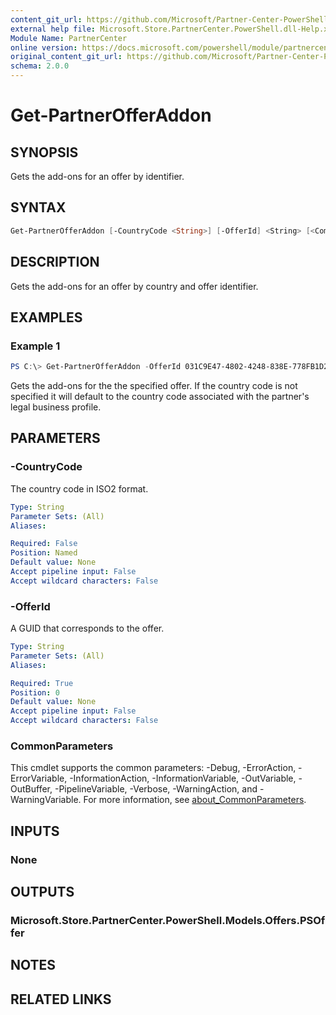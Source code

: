 ```yaml
---
content_git_url: https://github.com/Microsoft/Partner-Center-PowerShell/blob/master/docs/help/Get-PartnerOfferAddon.md
external help file: Microsoft.Store.PartnerCenter.PowerShell.dll-Help.xml
Module Name: PartnerCenter
online version: https://docs.microsoft.com/powershell/module/partnercenter/Get-PartnerOfferAddon
original_content_git_url: https://github.com/Microsoft/Partner-Center-PowerShell/blob/master/docs/help/Get-PartnerOfferAddon.md
schema: 2.0.0
---
```


# Get-PartnerOfferAddon

## SYNOPSIS
Gets the add-ons for an offer by identifier.

## SYNTAX

```powershell
Get-PartnerOfferAddon [-CountryCode <String>] [-OfferId] <String> [<CommonParameters>]
```

## DESCRIPTION
Gets the add-ons for an offer by country and offer identifier.

## EXAMPLES

### Example 1
```powershell
PS C:\> Get-PartnerOfferAddon -OfferId 031C9E47-4802-4248-838E-778FB1D2CC05
```

Gets the add-ons for the the specified offer. If the country code is not specified it will default to the country code associated with the partner's legal business profile.

## PARAMETERS

### -CountryCode
The country code in ISO2 format.

```yaml
Type: String
Parameter Sets: (All)
Aliases:

Required: False
Position: Named
Default value: None
Accept pipeline input: False
Accept wildcard characters: False
```

### -OfferId
A GUID that corresponds to the offer.

```yaml
Type: String
Parameter Sets: (All)
Aliases:

Required: True
Position: 0
Default value: None
Accept pipeline input: False
Accept wildcard characters: False
```

### CommonParameters
This cmdlet supports the common parameters: -Debug, -ErrorAction, -ErrorVariable, -InformationAction, -InformationVariable, -OutVariable, -OutBuffer, -PipelineVariable, -Verbose, -WarningAction, and -WarningVariable. For more information, see [about_CommonParameters](http://go.microsoft.com/fwlink/?LinkID=113216).

## INPUTS

### None

## OUTPUTS

### Microsoft.Store.PartnerCenter.PowerShell.Models.Offers.PSOffer

## NOTES

## RELATED LINKS
